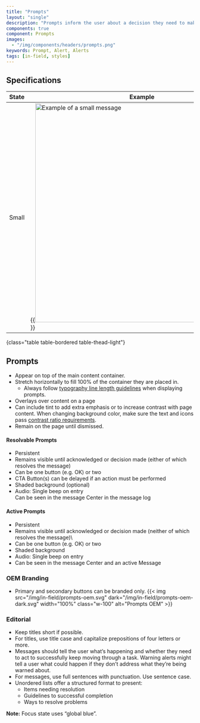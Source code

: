 ```yaml
---
title: "Prompts"
layout: "single"
description: "Prompts inform the user about a decision they need to make or a system event they need to know about."
components: true
component: Prompts
images:
  - "/img/components/headers/prompts.png"
keywords: Prompt, Alert, Alerts
tags: [in-field, styles]
---
```


## Specifications

<!-- prettier-ignore-start -->
| State  | Example                                                                                           | Height |
| ------ | ------------------------------------------------------------------------------------------------- |--------|
| Small  | {{<img src="/img/in-field/prompt-spec.svg" dark="/img/in-field/prompt-spec-dark.svg" width="587" alt="Example of a small message">}}   | 168-260dp  |
{class="table table-bordered table-thead-light"}
<!-- prettier-ignore-end -->

## Prompts

- Appear on top of the main content container.
- Stretch horizontally to fill 100% of the container they are placed in.
  - Always follow [typography line length guidelines](/foundations/typography/#line-length) when displaying prompts.
- Overlays over content on a page
- Can include tint to add extra emphasis or to increase contrast with page content. When changing background color, make sure the text and icons pass [contrast ratio requirements](/foundations/accessibility/).
- Remain on the page until dismissed.

#### Resolvable Prompts

- Persistent
- Remains visible until acknowledged or decision made (either of which resolves the message)
- Can be one button (e.g. OK) or two
- CTA Button(s) can be delayed if an action must be performed
- Shaded background (optional)
- Audio: Single beep on entry<br>Can be seen in the message Center in the message log

#### Active Prompts

- Persistent
- Remains visible until acknowledged or decision made (neither of which resolves the message)\
- Can be one button (e.g. OK) or two
- Shaded background
- Audio: Single beep on entry
- Can be seen in the message Center and an active Message


### OEM Branding

- Primary and secondary buttons can be branded only.
{{< img src="/img/in-field/prompts-oem.svg" dark="/img/in-field/prompts-oem-dark.svg" width="100%" class="w-100" alt="Prompts OEM" >}}

### Editorial

- Keep titles short if possible.
- For titles, use title case and capitalize prepositions of four letters or more.
- Messages should tell the user what’s happening and whether they need to act to successfully keep moving through a task. Warning alerts might tell a user what could happen if they don’t address what they’re being warned about.
- For messages, use full sentences with punctuation. Use sentence case.
- Unordered lists offer a structured format to present:
  - Items needing resolution
  - Guidelines to successful completion
  - Ways to resolve problems

**Note:** Focus state uses “global blue”.
